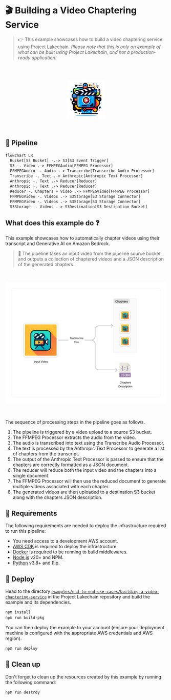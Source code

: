 # 🎬 Building a Video Chaptering Service

> 👉 This example showcases how to build a video chaptering service using Project Lakechain. _Please note that this is only an example of what can be built using Project Lakechain, and not a production-ready application._

<br />
<br />
<p align="center">
  <img width="120" src="../../../docs/src/assets/example-video-chaptering.png" />
</p>
<br />

## :dna: Pipeline

```mermaid
flowchart LR
  Bucket[S3 Bucket] -.-> S3[S3 Event Trigger]
  S3 -. Video .-> FFMPEGAudio[FFMPEG Processor]
  FFMPEGAudio -. Audio .-> Transcribe[Transcribe Audio Processor]
  Transcribe -. Text .-> Anthropic[Anthropic Text Processor]
  Anthropic -. Text .-> Reducer[Reducer]
  Anthropic -. Text .-> Reducer[Reducer]
  Reducer -. Chapters + Video .-> FFMPEGVideo[FFMPEG Processor]
  FFMPEGVideo -. Videos .-> S3Storage[S3 Storage Connector]
  FFMPEGVideo -. Videos .-> S3Storage[S3 Storage Connector]
  S3Storage -. Videos .-> S3Destination[S3 Destination Bucket]
```

## What does this example do ❓

This example showcases how to automatically chapter videos using their transcript and Generative AI on Amazon Bedrock.

> 💁 The pipeline takes an input video from the pipeline source bucket and outputs a collection of chaptered videos and a JSON description of the generated chapters.

<br />
<p align="center">
  <img width="650" src="./assets/diagram.png" />
</p>
<br />

The sequence of processing steps in the pipeline goes as follows.

1. The pipeline is triggered by a video upload to a source S3 bucket.
2. The FFMPEG Processor extracts the audio from the video.
3. The audio is transcribed into text using the Transcribe Audio Processor.
4. The text is processed by the Anthropic Text Processor to generate a list of chapters from the transcript.
5. The output of the Anthropic Text Processor is parsed to ensure that the chapters are correctly formatted as a JSON document.
6. The reducer will reduce both the input video and the chapters into a single document.
7. The FFMPEG Processor will then use the reduced document to generate multiple videos associated with each chapter.
8. The generated videos are then uploaded to a destination S3 bucket along with the chapters JSON description.

## 📝 Requirements

The following requirements are needed to deploy the infrastructure required to run this pipeline:

- You need access to a development AWS account.
- [AWS CDK](https://docs.aws.amazon.com/cdk/latest/guide/getting_started.html#getting_started_install) is required to deploy the infrastructure.
- [Docker](https://docs.docker.com/get-docker/) is required to be running to build middlewares.
- [Node.js](https://nodejs.org/en/download/) v20+ and NPM.
- [Python](https://www.python.org/downloads/) v3.8+ and [Pip](https://pip.pypa.io/en/stable/installation/).

## 🚀 Deploy

Head to the directory [`examples/end-to-end-use-cases/building-a-video-chaptering-service`](/examples/end-to-end-use-cases/building-a-video-chaptering-service) in the Project Lakechain repository and build the example and its dependencies.

```bash
npm install
npm run build-pkg
```

You can then deploy the example to your account (ensure your deployment machine is configured with the appropriate AWS credentials and AWS region).

```bash
npm run deploy
```

## 🧹 Clean up

Don't forget to clean up the resources created by this example by running the following command:

```bash
npm run destroy
```
